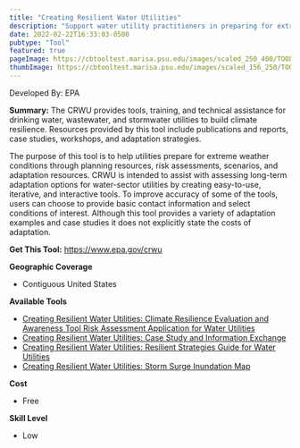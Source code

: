 ```yaml
---
title: "Creating Resilient Water Utilities"
description: "Support water utility practitioners in preparing for extreme weather events "
date: 2022-02-22T16:33:03-0500
pubtype: "Tool"
featured: true
pageImage: https://cbtooltest.marisa.psu.edu/images/scaled_250_400/TOOLID_8.0_ScreenCapture-1.png
thumbImage: https://cbtooltest.marisa.psu.edu/images/scaled_156_250/TOOLID_8.0_ScreenCapture-1.png
---
```

Developed By: EPA

**Summary:** The CRWU provides tools, training, and technical assistance for drinking water, wastewater, and stormwater utilities to build climate resilience. Resources provided by this tool include publications and reports, case studies, workshops, and adaptation strategies. 

The purpose of this tool is to help utilities prepare for extreme weather conditions through planning resources, risk assessments, scenarios, and adaptation resources. CRWU is intended to assist with assessing long-term adaptation options for water-sector utilities by creating easy-to-use, iterative, and interactive tools.  To improve accuracy of some of the tools, users can choose to provide basic contact information and select conditions of interest. Although this tool provides a variety of adaptation examples and case studies it does not explicitly state the costs of adaptation.

__**Get This Tool:**__ https://www.epa.gov/crwu

__**Geographic Coverage**__
- Contiguous United States

__**Available Tools**__
-  [Creating Resilient Water Utilities: Climate Resilience Evaluation and Awareness Tool Risk Assessment Application for Water Utilities](https://cbtooltest.marisa.psu.edu/tools/page-tool8.1)
-  [Creating Resilient Water Utilities: Case Study and Information Exchange](https://cbtooltest.marisa.psu.edu/tools/page-tool8.2)
-  [Creating Resilient Water Utilities: Resilient Strategies Guide for Water Utilities](https://cbtooltest.marisa.psu.edu/tools/page-tool8.3)
-  [Creating Resilient Water Utilities: Storm Surge Inundation Map](https://cbtooltest.marisa.psu.edu/tools/page-tool8.4)

__**Cost**__
- Free

__**Skill Level**__
- Low
